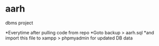 # aarh
dbms project

*Everytime after pulling code from repo
*Goto backup > aarh.sql
*and import this file to xampp > phpmyadmin for updated DB data
